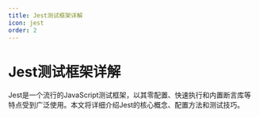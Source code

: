 ```yaml
---
title: Jest测试框架详解
icon: jest
order: 2
---
```


# Jest测试框架详解

Jest是一个流行的JavaScript测试框架，以其零配置、快速执行和内置断言库等特点受到广泛使用。本文将详细介绍Jest的核心概念、配置方法和测试技巧。
